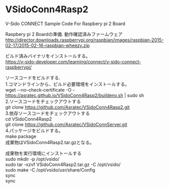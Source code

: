 # VSidoConn4Rasp2  
V-Sido CONNECT Sample Code For Raspbery pi 2 Board  
  

Raspbery pi 2 Boardの準備.
  動作確認済みファームウェア  
   http://director.downloads.raspberrypi.org/raspbian/images/raspbian-2015-02-17/2015-02-16-raspbian-wheezy.zip  


	
ビルド済みバイナリをインストールする。  
  https://v-sido-developer.com/learning/connect/v-sido-connect-raspberrypi/  

	
ソースコードをビルドする.  
1.コマンドラインから、ビルド必要環境をインストールする。  
   wget --no-check-certificate -O - https://asratec.github.io/VSidoConn4Rasp2/buildenv.sh | sudo sh  
2.ソースコードをチェックアウトする  
  git clone https://github.com/Asratec/VSidoConn4Rasp2.git  
3.依存ソースコードをチェックアウトする  
  cd VSidoConn4Rasp2  
  git clone https://github.com/Asratec/VSidoConnServer.git  
4.パッケージをビルドする。  
  make package    
  成果物はVSidoConn4Rasp2.tar.gzとなる。

成果物を実行環境にインストールする  
  sudo mkdir -p /opt/vsido/  
  sudo tar -xzvf VSidoConn4Rasp2.tar.gz -C /opt/vsido/  
  sudo make -C /opt/vsido/usr/share/Config  
  sync  
  sync  

  
